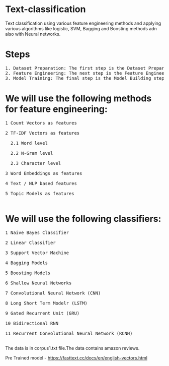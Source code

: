 
# Text-classification
Text classification using various feature engineering methods and applying various algorithms like logistic, SVM, Bagging and Boosting methods adn also with Neural networks.

# Steps
<pre>
1. Dataset Preparation: The first step is the Dataset Preparation step which includes the process of loading a dataset and performing basic pre-processing. The dataset is then splitted into train and validation sets.
2. Feature Engineering: The next step is the Feature Engineering in which the raw dataset is transformed into flat features which can be used in a machine learning model. This step also includes the process of creating new features from the existing data.
3. Model Training: The final step is the Model Building step in which a machine learning model is trained on a labelled dataset.
</pre>

# We will use the following methods for feature engineering:
<pre>
1 Count Vectors as features <br />
2 TF-IDF Vectors as features <br />
  2.1 Word level <br />
  2.2 N-Gram level <br />
  2.3 Character level <br />
3 Word Embeddings as features <br />
4 Text / NLP based features <br />
5 Topic Models as features <br />
</pre>

# We will use the following classifiers:
<pre>
1 Naive Bayes Classifier <br />
2 Linear Classifier <br />
3 Support Vector Machine <br />
4 Bagging Models <br />
5 Boosting Models <br />
6 Shallow Neural Networks <br />
7 Convolutional Neural Network (CNN) <br />
8 Long Short Term Modelr (LSTM) <br />
9 Gated Recurrent Unit (GRU) <br />
10 Bidirectional RNN <br />
11 Recurrent Convolutional Neural Network (RCNN) <br />
</pre>
The data is in corpus1.txt file.The data contains amazon reviews.

Pre Trained model - https://fasttext.cc/docs/en/english-vectors.html
